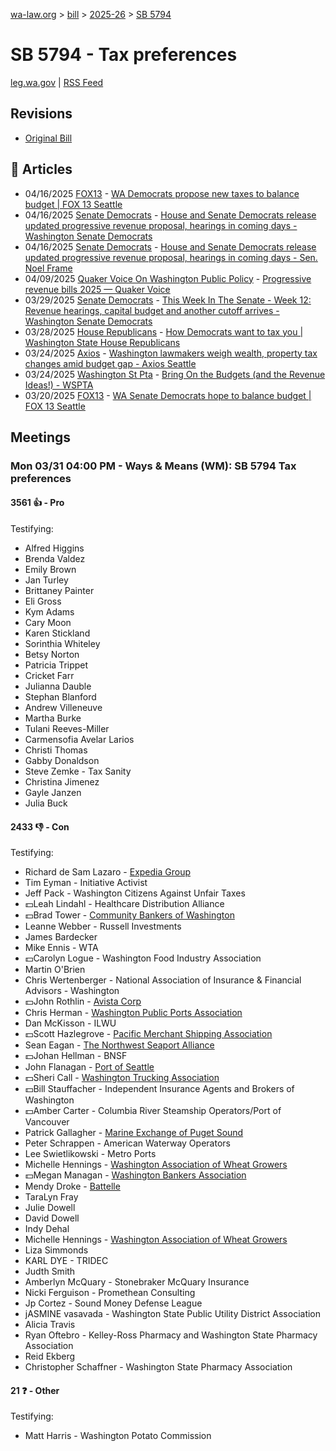 [wa-law.org](/) > [bill](/bill/) > [2025-26](/bill/2025-26/) > [SB 5794](/bill/2025-26/sb/5794/)

# SB 5794 - Tax preferences
[leg.wa.gov](https://app.leg.wa.gov/billsummary?BillNumber=5794&Year=2025&Initiative=false) | [RSS Feed](./rss.xml)

## Revisions
* [Original Bill](1/)

## 📰 Articles
* 04/16/2025 [FOX13](/org/fox13/) - [WA Democrats propose new taxes to balance budget | FOX 13 Seattle](https://www.fox13seattle.com/news/wa-democrats-propose-new-taxes#:~:text=Senate%20Bill%205794)
* 04/16/2025 [Senate Democrats](/org/senate_democrats/) - [House and Senate Democrats release updated progressive revenue proposal, hearings in coming days - Washington Senate Democrats](https://senatedemocrats.wa.gov/blog/2025/04/15/house-and-senate-democrats-release-updated-progressive-revenue-proposal-hearings-in-coming-days/#:~:text=SB%205794)
* 04/16/2025 [Senate Democrats](/org/senate_democrats/) - [House and Senate Democrats release updated progressive revenue proposal, hearings in coming days - Sen. Noel Frame](https://senatedemocrats.wa.gov/frame/2025/04/15/house-and-senate-democrats-release-updated-progressive-revenue-proposal-hearings-in-coming-days/#:~:text=SB%205794)
* 04/09/2025 [Quaker Voice On Washington Public Policy](/org/quaker_voice_on_washington_public_policy/) - [Progressive revenue bills 2025 — Quaker Voice](https://www.quakervoicewa.org/progressive-revenue-bills-2025/#:~:text=B%205794)
* 03/29/2025 [Senate Democrats](/org/senate_democrats/) - [This Week In The Senate - Week 12: Revenue hearings, capital budget and another cutoff arrives - Washington Senate Democrats](https://senatedemocrats.wa.gov/blog/2025/03/29/this-week-in-the-senate-week-12-revenue-hearings-capital-budget-and-another-cutoff-arrives/#:~:text=SB%205794)
* 03/28/2025 [House Republicans](/org/house_republicans/) - [How Democrats want to tax you | Washington State House Republicans](https://houserepublicans.wa.gov/how-democrats-want-to-tax-you/#:~:text=Senate%20Bill%205794)
* 03/24/2025 [Axios](/org/axios/) - [Washington lawmakers weigh wealth, property tax changes amid budget gap - Axios Seattle](https://www.axios.com/local/seattle/2025/03/24/democrats-wealth-property-tax-budget-gap#:~:text=want%20to%20close)
* 03/24/2025 [Washington St Pta](/org/washington_st_pta/) - [Bring On the Budgets (and the Revenue Ideas!) - WSPTA](https://www.wastatepta.org/bring-on-the-budgets-and-the-revenue-ideas/#:~:text=SB%205794)
* 03/20/2025 [FOX13](/org/fox13/) - [WA Senate Democrats hope to balance budget | FOX 13 Seattle](https://www.fox13seattle.com/news/wa-senate-democrats-balance-budget#:~:text=20%20tax%20exemptions)

## Meetings
### Mon 03/31 04:00 PM - Ways & Means (WM): SB 5794 Tax preferences
#### 3561 👍 - Pro
Testifying:
* Alfred Higgins
* Brenda Valdez
* Emily Brown
* Jan Turley
* Brittaney Painter
* Eli Gross
* Kym Adams
* Cary Moon
* Karen Stickland
* Sorinthia Whiteley
* Betsy Norton
* Patricia Trippet
* Cricket Farr
* Julianna Dauble
* Stephan Blanford
* Andrew Villeneuve
* Martha Burke
* Tulani Reeves-Miller
* Carmensofia Avelar Larios
* Christi Thomas
* Gabby Donaldson
* Steve Zemke - Tax Sanity
* Christina Jimenez
* Gayle Janzen
* Julia Buck

#### 2433 👎 - Con
Testifying:
* Richard de Sam Lazaro - [Expedia Group](/org/expedia_group/)
* Tim Eyman - Initiative Activist
* Jeff Pack - Washington Citizens Against Unfair Taxes
* 💵Leah Lindahl - Healthcare Distribution Alliance
* 💵Brad Tower - [Community Bankers of Washington](/org/community_bankers_of_washington/)
* Leanne Webber - Russell Investments
* James Bardecker
* Mike Ennis - WTA
* 💵Carolyn Logue - Washington Food Industry Association
* Martin O'Brien
* Chris Wertenberger - National Association of Insurance & Financial Advisors - Washington
* 💵John Rothlin - [Avista Corp](/org/avista_corp/)
* Chris Herman - [Washington Public Ports Association](/org/washington_public_ports_association/)
* Dan McKisson - ILWU
* 💵Scott Hazlegrove - [Pacific Merchant Shipping Association](/org/pacific_merchant_shipping_association/)
* Sean Eagan - [The Northwest Seaport Alliance](/org/the_northwest_seaport_alliance/)
* 💵Johan Hellman - BNSF
* John Flanagan - [Port of Seattle](/org/port_of_seattle/)
* 💵Sheri Call - [Washington Trucking Association](/org/washington_trucking_association/)
* 💵Bill Stauffacher - Independent Insurance Agents and Brokers of Washington
* 💵Amber Carter - Columbia River Steamship Operators/Port of Vancouver
* Patrick Gallagher - [Marine Exchange of Puget Sound](/org/marine_exchange_of_puget_sound/)
* Peter Schrappen - American Waterway Operators
* Lee Swietlikowski - Metro Ports
* Michelle Hennings - [Washington Association of Wheat Growers](/org/washington_association_of_wheat_growers/)
* 💵Megan Managan - [Washington Bankers Association](/org/washington_bankers_association/)
* Mendy Droke - [Battelle](/org/battelle/)
* TaraLyn Fray
* Julie Dowell
* David Dowell
* Indy Dehal
* Michelle Hennings - [Washington Association of Wheat Growers](/org/washington_association_of_wheat_growers/)
* Liza Simmonds
* KARL DYE - TRIDEC
* Judth Smith
* Amberlyn McQuary - Stonebraker McQuary Insurance
* Nicki Ferguison - Promethean Consulting
* Jp Cortez - Sound Money Defense League
* jASMINE vasavada - Washington State Public Utility District Association
* Alicia Travis
* Ryan Oftebro - Kelley-Ross Pharmacy and Washington State Pharmacy Association
* Reid Ekberg
* Christopher Schaffner - Washington State Pharmacy Association

#### 21 ❓ - Other
Testifying:
* Matt Harris - Washington Potato Commission
